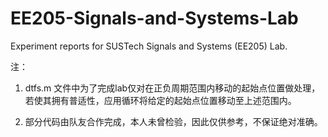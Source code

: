 # EE205-Signals-and-Systems-Lab

Experiment reports for SUSTech Signals and Systems (EE205) Lab.

注：

1. dtfs.m 文件中为了完成lab仅对在正负周期范围内移动的起始点位置做处理，若使其拥有普适性，应用循环将给定的起始点位置移动至上述范围内。

2. 部分代码由队友合作完成，本人未曾检验，因此仅供参考，不保证绝对准确。
